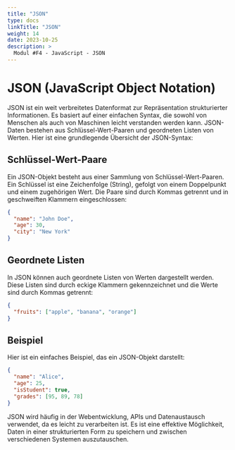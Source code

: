 ```yaml
---
title: "JSON"
type: docs
linkTitle: "JSON"
weight: 14
date: 2023-10-25
description: >
  Modul #F4 - JavaScript - JSON
---
```


# JSON (JavaScript Object Notation)

JSON ist ein weit verbreitetes Datenformat zur Repräsentation strukturierter Informationen. Es basiert auf einer
einfachen Syntax, die sowohl von Menschen als auch von Maschinen leicht verstanden werden kann. JSON-Daten bestehen
aus Schlüssel-Wert-Paaren und geordneten Listen von Werten. Hier ist eine grundlegende Übersicht der JSON-Syntax:

## Schlüssel-Wert-Paare

Ein JSON-Objekt besteht aus einer Sammlung von Schlüssel-Wert-Paaren. Ein Schlüssel ist eine Zeichenfolge (String),
gefolgt von einem Doppelpunkt und einem zugehörigen Wert. Die Paare sind durch Kommas getrennt und in geschweiften
Klammern eingeschlossen:

```json
{
  "name": "John Doe",
  "age": 30,
  "city": "New York"
}
```

## Geordnete Listen

In JSON können auch geordnete Listen von Werten dargestellt werden. Diese Listen sind durch eckige Klammern
gekennzeichnet und die Werte sind durch Kommas getrennt:

```json
{
  "fruits": ["apple", "banana", "orange"]
}
```

## Beispiel

Hier ist ein einfaches Beispiel, das ein JSON-Objekt darstellt:

```json
{
  "name": "Alice",
  "age": 25,
  "isStudent": true,
  "grades": [95, 89, 78]
}
```

JSON wird häufig in der Webentwicklung, APIs und Datenaustausch verwendet, da es leicht zu verarbeiten ist. Es ist eine
effektive Möglichkeit, Daten in einer strukturierten Form zu speichern und zwischen verschiedenen Systemen auszutauschen.
